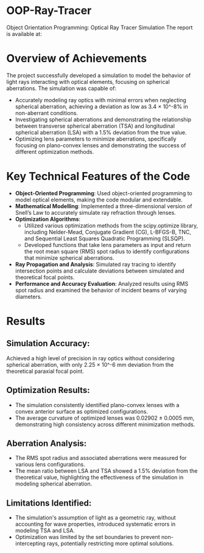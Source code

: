 # OOP-Ray-Tracer
Object Orientation Programming: Optical Ray Tracer Simulation
The report is available at: 

# Overview of Achievements
The project successfully developed a simulation to model the behavior of light rays interacting with optical elements, focusing on spherical aberrations. The simulation was capable of:
- Accurately modeling ray optics with minimal errors when neglecting spherical aberration, achieving a deviation as low as 3.4 × 10^-8% in non-aberrant conditions.
- Investigating spherical aberrations and demonstrating the relationship between transverse spherical aberration (TSA) and longitudinal spherical aberration (LSA) with a 1.5% deviation from the true value.
- Optimizing lens parameters to minimize aberrations, specifically focusing on plano-convex lenses and demonstrating the success of different optimization methods.

# Key Technical Features of the Code
- **Object-Oriented Programming**: Used object-oriented programming to model optical elements, making the code modular and extendable.
- **Mathematical Modelling**: Implemented a three-dimensional version of Snell’s Law to accurately simulate ray refraction through lenses.
- **Optimization Algorithms**:
  - Utilized various optimization methods from the scipy.optimize library, including Nelder-Mead, Conjugate Gradient (CG), L-BFGS-B, TNC, and Sequential Least Squares Quadratic Programming (SLSQP).
  - Developed functions that take lens parameters as input and return the root mean square (RMS) spot radius to identify configurations that minimize spherical aberrations.
- **Ray Propagation and Analysis**: Simulated ray tracing to identify intersection points and calculate deviations between simulated and theoretical focal points.
- **Performance and Accuracy Evaluation**: Analyzed results using RMS spot radius and examined the behavior of incident beams of varying diameters.

# Results
## Simulation Accuracy:
Achieved a high level of precision in ray optics without considering spherical aberration, with only 2.25 × 10^-6 mm deviation from the theoretical paraxial focal point.

## Optimization Results:
- The simulation consistently identified plano-convex lenses with a convex anterior surface as optimized configurations.
- The average curvature of optimized lenses was 0.02902 ± 0.0005 mm, demonstrating high consistency across different minimization methods.

## Aberration Analysis:
- The RMS spot radius and associated aberrations were measured for various lens configurations.
- The mean ratio between LSA and TSA showed a 1.5% deviation from the theoretical value, highlighting the effectiveness of the simulation in modeling spherical aberration.

## Limitations Identified:
- The simulation's assumption of light as a geometric ray, without accounting for wave properties, introduced systematic errors in modeling TSA and LSA.
- Optimization was limited by the set boundaries to prevent non-intercepting rays, potentially restricting more optimal solutions.
